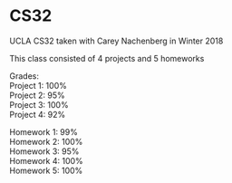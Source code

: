 # CS32
UCLA CS32 taken with Carey Nachenberg in Winter 2018

This class consisted of 4 projects and 5 homeworks

Grades:  
Project 1: 100%  
Project 2: 95%  
Project 3: 100%  
Project 4: 92%  

Homework 1: 99%  
Homework 2: 100%    
Homework 3: 95%  
Homework 4: 100%   
Homework 5: 100%  
